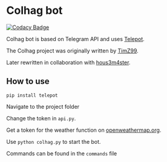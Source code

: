 # Colhag bot
[![Codacy Badge](https://api.codacy.com/project/badge/Grade/5c24457e8c654ccba247d5e112f55b6d)](https://www.codacy.com/app/TimZ99/Colhag?utm_source=github.com&amp;utm_medium=referral&amp;utm_content=TimZ99/Colhag&amp;utm_campaign=Badge_Grade)

Colhag bot is based on Telegram API and uses [Telepot](https://github.com/nickoala/telepot).

The Colhag project was originally written by [TimZ99](https://github.com/TimZ99).

Later rewritten in collaboration with [hous3m4ster](https://github.com/hous3m4ster).


## How to use
`pip install telepot`

Navigate to the project folder

Change the token in `api.py`.

Get a token for the weather function on [openweathermap.org](https://openweathermap.org/api).

Use `python colhag.py` to start the bot.

Commands can be found in the `commands` file
